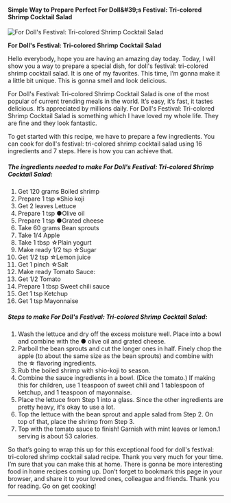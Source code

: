             

#### Simple Way to Prepare Perfect For Doll&amp;#39;s Festival: Tri-colored Shrimp Cocktail Salad

![For Doll's Festival: Tri-colored Shrimp Cocktail Salad](https://img-global.cpcdn.com/recipes/4632300137480192/751x532cq70/for-dolls-festival-tri-colored-shrimp-cocktail-salad-recipe-main-photo.jpg)

**For Doll's Festival: Tri-colored Shrimp Cocktail Salad**

Hello everybody, hope you are having an amazing day today. Today, I will show you a way to prepare a special dish, for doll's festival: tri-colored shrimp cocktail salad. It is one of my favorites. This time, I’m gonna make it a little bit unique. This is gonna smell and look delicious.

For Doll's Festival: Tri-colored Shrimp Cocktail Salad is one of the most popular of current trending meals in the world. It’s easy, it’s fast, it tastes delicious. It’s appreciated by millions daily. For Doll's Festival: Tri-colored Shrimp Cocktail Salad is something which I have loved my whole life. They are fine and they look fantastic.

To get started with this recipe, we have to prepare a few ingredients. You can cook for doll's festival: tri-colored shrimp cocktail salad using 16 ingredients and 7 steps. Here is how you can achieve that.

##### The ingredients needed to make For Doll's Festival: Tri-colored Shrimp Cocktail Salad:

1.  Get 120 grams Boiled shrimp
2.  Prepare 1 tsp ※Shio koji
3.  Get 2 leaves Lettuce
4.  Prepare 1 tsp ●Olive oil
5.  Prepare 1 tsp ●Grated cheese
6.  Take 60 grams Bean sprouts
7.  Take 1/4 Apple
8.  Take 1 tbsp ☆Plain yogurt
9.  Make ready 1/2 tsp ☆Sugar
10.  Get 1/2 tsp ☆Lemon juice
11.  Get 1 pinch ☆Salt
12.  Make ready Tomato Sauce:
13.  Get 1/2 Tomato
14.  Prepare 1 tbsp Sweet chili sauce
15.  Get 1 tsp Ketchup
16.  Get 1 tsp Mayonnaise

##### Steps to make For Doll's Festival: Tri-colored Shrimp Cocktail Salad:

1.  Wash the lettuce and dry off the excess moisture well. Place into a bowl and combine with the ● olive oil and grated cheese.
2.  Parboil the bean sprouts and cut the longer ones in half. Finely chop the apple (to about the same size as the bean sprouts) and combine with the ☆ flavoring ingredients.
3.  Rub the boiled shrimp with shio-koji to season.
4.  Combine the sauce ingredients in a bowl. (Dice the tomato.) If making this for children, use 1 teaspoon of sweet chili and 1 tablespoon of ketchup, and 1 teaspoon of mayonnaise.
5.  Place the lettuce from Step 1 into a glass. Since the other ingredients are pretty heavy, it's okay to use a lot.
6.  Top the lettuce with the bean sprout and apple salad from Step 2. On top of that, place the shrimp from Step 3.
7.  Top with the tomato sauce to finish! Garnish with mint leaves or lemon.1 serving is about 53 calories.

So that’s going to wrap this up for this exceptional food for doll's festival: tri-colored shrimp cocktail salad recipe. Thank you very much for your time. I’m sure that you can make this at home. There is gonna be more interesting food in home recipes coming up. Don’t forget to bookmark this page in your browser, and share it to your loved ones, colleague and friends. Thank you for reading. Go on get cooking!

* * *